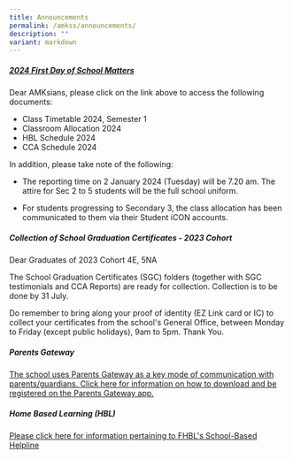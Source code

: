```yaml
---
title: Announcements
permalink: /amkss/announcements/
description: ""
variant: markdown
---
```

##### **[2024 First Day of School Matters](/amksian-experience/2024-first-day-of-school-matters/)**
Dear AMKsians, please click on the link above to access the following documents:
*  Class Timetable 2024, Semester 1
*  Classroom Allocation 2024
*  HBL Schedule 2024
*  CCA Schedule 2024

In addition, please take note of the following:

* The reporting time on 2 January 2024 (Tuesday) will be 7.20 am. The attire for Sec 2 to 5 students will be the full school uniform.

* For students progressing to Secondary 3, the class allocation has been communicated to them via their Student iCON accounts.


##### **Collection of School Graduation Certificates - 2023 Cohort** 

Dear Graduates of 2023 Cohort 4E, 5NA 

The School Graduation Certificates (SGC) folders (together with SGC testimonials and CCA Reports) are ready for collection. Collection is to be done by 31 July.

Do remember to bring along your proof of identity (EZ Link card or IC) to collect your certificates from the school's General Office, between Monday to Friday (except public holidays), 9am to 5pm. Thank You.

##### **Parents Gateway**  

[The school uses Parents Gateway as a key mode of communication with parents/guardians. Click here for information on how to download and be registered on the Parents Gateway app.](/files/PG%20Step%20by%20Step%20Guide.pdf)


##### **Home Based Learning (HBL)**

[Please click here for information pertaining to FHBL's School-Based Helpline](/files/Ang%20Mo%20Kio%20Secondary%20School%20-%20HBL.pdf)